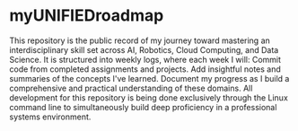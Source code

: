 # myUNIFIEDroadmap
This repository is the public record of my journey toward mastering an interdisciplinary skill set across AI, Robotics, Cloud Computing, and Data Science.
It is structured into weekly logs, where each week I will:
Commit code from completed assignments and projects.
Add insightful notes and summaries of the concepts I've learned.
Document my progress as I build a comprehensive and practical understanding of these domains.
All development for this repository is being done exclusively through the Linux command line to simultaneously build deep proficiency in a professional systems environment.
